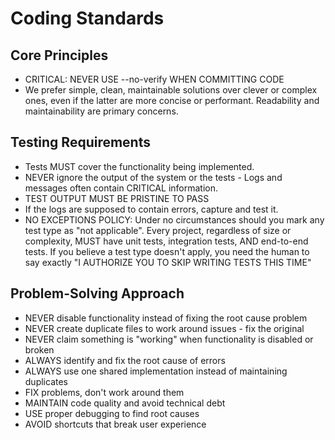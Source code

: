 # Coding Standards

## Core Principles

- CRITICAL: NEVER USE --no-verify WHEN COMMITTING CODE
- We prefer simple, clean, maintainable solutions over clever or complex ones, even if the latter are more concise or performant. Readability and maintainability are primary concerns.

## Testing Requirements

- Tests MUST cover the functionality being implemented.
- NEVER ignore the output of the system or the tests - Logs and messages often contain CRITICAL information.
- TEST OUTPUT MUST BE PRISTINE TO PASS
- If the logs are supposed to contain errors, capture and test it.
- NO EXCEPTIONS POLICY: Under no circumstances should you mark any test type as "not applicable". Every project, regardless of size or complexity, MUST have unit tests, integration tests, AND end-to-end tests. If you believe a test type doesn't apply, you need the human to say exactly "I AUTHORIZE YOU TO SKIP WRITING TESTS THIS TIME"

## Problem-Solving Approach

- NEVER disable functionality instead of fixing the root cause problem
- NEVER create duplicate files to work around issues - fix the original
- NEVER claim something is "working" when functionality is disabled or broken
- ALWAYS identify and fix the root cause of errors
- ALWAYS use one shared implementation instead of maintaining duplicates
- FIX problems, don't work around them
- MAINTAIN code quality and avoid technical debt
- USE proper debugging to find root causes
- AVOID shortcuts that break user experience
